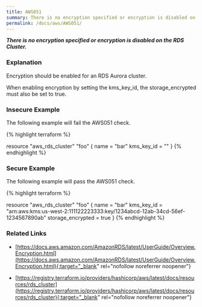 ```yaml
---
title: AWS051
summary: There is no encryption specified or encryption is disabled on the RDS Cluster.
permalink: /docs/aws/AWS051/
---
```


***There is no encryption specified or encryption is disabled on the RDS Cluster.***

### Explanation


Encryption should be enabled for an RDS Aurora cluster. 

When enabling encryption by setting the kms_key_id, the storage_encrypted must also be set to true. 



### Insecure Example

The following example will fail the AWS051 check.

{% highlight terraform %}

resource "aws_rds_cluster" "foo" {
  name       = "bar"
  kms_key_id = ""
}
{% endhighlight %}



### Secure Example

The following example will pass the AWS051 check.

{% highlight terraform %}

resource "aws_rds_cluster" "foo" {
  name              = "bar"
  kms_key_id  = "arn:aws:kms:us-west-2:111122223333:key/1234abcd-12ab-34cd-56ef-1234567890ab"
  storage_encrypted = true
}
{% endhighlight %}


### Related Links


- [https://docs.aws.amazon.com/AmazonRDS/latest/UserGuide/Overview.Encryption.html](https://docs.aws.amazon.com/AmazonRDS/latest/UserGuide/Overview.Encryption.html){:target="_blank" rel="nofollow noreferrer noopener"}

- [https://registry.terraform.io/providers/hashicorp/aws/latest/docs/resources/rds_cluster](https://registry.terraform.io/providers/hashicorp/aws/latest/docs/resources/rds_cluster){:target="_blank" rel="nofollow noreferrer noopener"}

